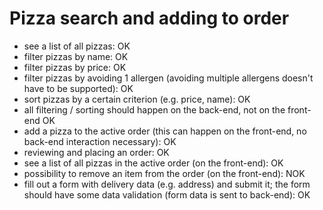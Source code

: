 # Pizza search and adding to order

- see a list of all pizzas: OK
- filter pizzas by name: OK
- filter pizzas by price: OK
- filter pizzas by avoiding 1 allergen (avoiding multiple allergens doesn't have to be supported): OK
- sort pizzas by a certain criterion (e.g. price, name): OK
-  all filtering / sorting should happen on the back-end, not on the front-end OK
-  add a pizza to the active order (this can happen on the front-end, no back-end interaction necessary): OK
-  reviewing and placing an order: OK
-  see a list of all pizzas in the active order (on the front-end): OK
-  possibility to remove an item from the order (on the front-end): NOK
-  fill out a form with delivery data (e.g. address) and submit it; the form should have some data validation (form data is sent to   back-end): OK

